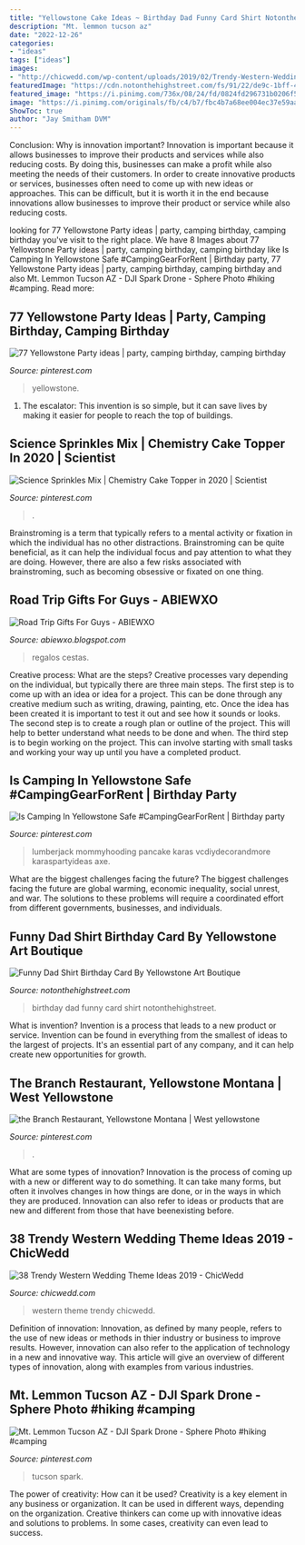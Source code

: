 ```yaml
---
title: "Yellowstone Cake Ideas ~ Birthday Dad Funny Card Shirt Notonthehighstreet"
description: "Mt. lemmon tucson az"
date: "2022-12-26"
categories:
- "ideas"
tags: ["ideas"]
images:
- "http://chicwedd.com/wp-content/uploads/2019/02/Trendy-Western-Wedding-Theme-Ideas-1456693218453038937.jpg"
featuredImage: "https://cdn.notonthehighstreet.com/fs/91/22/de9c-1bff-4192-899c-31d18e072962/original_funny-dad-shirt-birthday-card.jpg"
featured_image: "https://i.pinimg.com/736x/08/24/fd/0824fd296731b0206f51df54605ed381.jpg"
image: "https://i.pinimg.com/originals/fb/c4/b7/fbc4b7a68ee004ec37e59aa7e737e834.jpg"
ShowToc: true
author: "Jay Smitham DVM"
---
```



Conclusion: Why is innovation important?
Innovation is important because it allows businesses to improve their products and services while also reducing costs. By doing this, businesses can make a profit while also meeting the needs of their customers. In order to create innovative products or services, businesses often need to come up with new ideas or approaches. This can be difficult, but it is worth it in the end because innovations allow businesses to improve their product or service while also reducing costs.

	

		
looking for 77 Yellowstone Party ideas | party, camping birthday, camping birthday you've visit to the right place. We have 8 Images about 77 Yellowstone Party ideas | party, camping birthday, camping birthday like Is Camping In Yellowstone Safe #CampingGearForRent | Birthday party, 77 Yellowstone Party ideas | party, camping birthday, camping birthday and also Mt. Lemmon Tucson AZ - DJI Spark Drone - Sphere Photo #hiking #camping. Read more:
		
    
## 77 Yellowstone Party Ideas | Party, Camping Birthday, Camping Birthday

<img loading=lazy src="https://i.pinimg.com/200x150/c7/a9/46/c7a946330998692b901327ae2f447020.jpg" onerror="this.onerror=null;this.src='https://tse2.mm.bing.net/th?id=OIP.CS_5o5eh9dph5I4KBt6HPAAAAA&amp;pid=15.1';" alt="77 Yellowstone Party ideas | party, camping birthday, camping birthday">

_Source: pinterest.com_

>yellowstone. 

	

1. The escalator: This invention is so simple, but it can save lives by making it easier for people to reach the top of buildings.

    
## Science Sprinkles Mix | Chemistry Cake Topper In 2020 | Scientist

<img loading=lazy src="https://i.pinimg.com/736x/08/24/fd/0824fd296731b0206f51df54605ed381.jpg" onerror="this.onerror=null;this.src='https://tse1.mm.bing.net/th?id=OIP.FktB9ZE8fwkylPLY8gsVzAAAAA&amp;pid=15.1';" alt="Science Sprinkles Mix | Chemistry Cake Topper in 2020 | Scientist">

_Source: pinterest.com_

>. 

	

Brainstroming is a term that typically refers to a mental activity or fixation in which the individual has no other distractions. Brainstroming can be quite beneficial, as it can help the individual focus and pay attention to what they are doing. However, there are also a few risks associated with brainstroming, such as becoming obsessive or fixated on one thing.

    
## Road Trip Gifts For Guys - ABIEWXO

<img loading=lazy src="https://i.pinimg.com/736x/16/b6/40/16b640274bd011908979ec13ffe699d7--road-trip-gift-basket-gift-basket-ideas.jpg" onerror="this.onerror=null;this.src='https://tse3.mm.bing.net/th?id=OIP.tcpAYkQhdIeO9zYKpjrUBAHaHa&amp;pid=15.1';" alt="Road Trip Gifts For Guys - ABIEWXO">

_Source: abiewxo.blogspot.com_

>regalos cestas. 

	

Creative process: What are the steps?
Creative processes vary depending on the individual, but typically there are three main steps. The first step is to come up with an idea or idea for a project. This can be done through any creative medium such as writing, drawing, painting, etc. Once the idea has been created it is important to test it out and see how it sounds or looks. The second step is to create a rough plan or outline of the project. This will help to better understand what needs to be done and when. The third step is to begin working on the project. This can involve starting with small tasks and working your way up until you have a completed product.

    
## Is Camping In Yellowstone Safe #CampingGearForRent | Birthday Party

<img loading=lazy src="https://i.pinimg.com/originals/e4/6a/1f/e46a1f5cff2ec9fdb5f48914b936f68e.jpg" onerror="this.onerror=null;this.src='https://tse1.mm.bing.net/th?id=OIP.HtSJ8Dwr9sO-mTW8s3pTGgAAAA&amp;pid=15.1';" alt="Is Camping In Yellowstone Safe #CampingGearForRent | Birthday party">

_Source: pinterest.com_

>lumberjack mommyhooding pancake karas vcdiydecorandmore karaspartyideas axe. 

	

What are the biggest challenges facing the future?
The biggest challenges facing the future are global warming, economic inequality, social unrest, and war. The solutions to these problems will require a coordinated effort from different governments, businesses, and individuals.

    
## Funny Dad Shirt Birthday Card By Yellowstone Art Boutique

<img loading=lazy src="https://cdn.notonthehighstreet.com/fs/91/22/de9c-1bff-4192-899c-31d18e072962/original_funny-dad-shirt-birthday-card.jpg" onerror="this.onerror=null;this.src='https://tse3.mm.bing.net/th?id=OIP.L3YES_BBrO5z3vPC87TQPgHaHa&amp;pid=15.1';" alt="Funny Dad Shirt Birthday Card By Yellowstone Art Boutique">

_Source: notonthehighstreet.com_

>birthday dad funny card shirt notonthehighstreet. 

	

What is invention?
Invention is a process that leads to a new product or service. Invention can be found in everything from the smallest of ideas to the largest of projects. It's an essential part of any company, and it can help create new opportunities for growth.

    
## The Branch Restaurant, Yellowstone Montana | West Yellowstone

<img loading=lazy src="https://i.pinimg.com/originals/97/0b/db/970bdbb950a2eef648758c37ad1aa623.jpg" onerror="this.onerror=null;this.src='https://tse2.mm.bing.net/th?id=OIP.BPWz6D4SdMmm9OxkI9akrgHaE8&amp;pid=15.1';" alt="the Branch Restaurant, Yellowstone Montana | West yellowstone">

_Source: pinterest.com_

>. 

	

What are some types of innovation?
Innovation is the process of coming up with a new or different way to do something. It can take many forms, but often it involves changes in how things are done, or in the ways in which they are produced. Innovation can also refer to ideas or products that are new and different from those that have beenexisting before.

    
## 38 Trendy Western Wedding Theme Ideas 2019 - ChicWedd

<img loading=lazy src="http://chicwedd.com/wp-content/uploads/2019/02/Trendy-Western-Wedding-Theme-Ideas-1456693218453038937.jpg" onerror="this.onerror=null;this.src='https://tse4.mm.bing.net/th?id=OIP.VbfvJPWHlAfzZ-DILgUf7AAAAA&amp;pid=15.1';" alt="38 Trendy Western Wedding Theme Ideas 2019 - ChicWedd">

_Source: chicwedd.com_

>western theme trendy chicwedd. 

	

Definition of innovation:
Innovation, as defined by many people, refers to the use of new ideas or methods in thier industry or business to improve results. However, innovation can also refer to the application of technology in a new and innovative way. This article will give an overview of different types of innovation, along with examples from various industries.

    
## Mt. Lemmon Tucson AZ - DJI Spark Drone - Sphere Photo #hiking #camping

<img loading=lazy src="https://i.pinimg.com/originals/fb/c4/b7/fbc4b7a68ee004ec37e59aa7e737e834.jpg" onerror="this.onerror=null;this.src='https://tse4.mm.bing.net/th?id=OIP.RyFDOodK8bINJC6x_dwB0AHaLF&amp;pid=15.1';" alt="Mt. Lemmon Tucson AZ - DJI Spark Drone - Sphere Photo #hiking #camping">

_Source: pinterest.com_

>tucson spark. 

	

The power of creativity: How can it be used?
Creativity is a key element in any business or organization. It can be used in different ways, depending on the organization. Creative thinkers can come up with innovative ideas and solutions to problems. In some cases, creativity can even lead to success.

